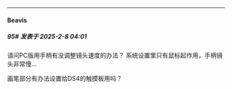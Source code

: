 ﻿
*****

####  Beavis  
##### 95#       发表于 2025-2-8 04:01

请问PC版用手柄有没调整镜头速度的办法？
系统设置里只有鼠标起作用，手柄镜头非常慢…

画笔部分有办法设置给DS4的触摸板用吗？

